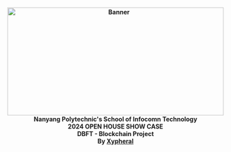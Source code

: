 <h4 align="center">
  <img src="https://scholarshipguide.com.sg/images/providers/120.png" alt="Banner" width="500" height="250">
    <br>
      Nanyang Polytechnic's School of Infocomn Technology 
        <br>
          2024 OPEN HOUSE SHOW CASE
            <br>
              DBFT - Blockchain Project
                <br>
                  By <a href="https://github.com/xypheral">Xypheral</a>
                    </h4>

